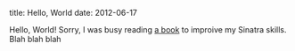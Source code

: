 title: Hello, World
date: 2012-06-17

Hello, World! Sorry, I was busy reading [a book](www.google.com) to improive
my Sinatra skills. Blah blah blah

